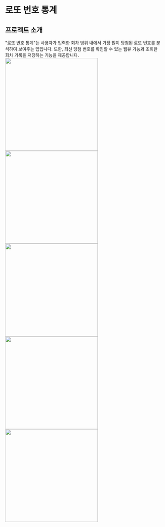 # 로또 번호 통계

## 프로젝트 소개
"로또 번호 통계"는 사용자가 입력한 회차 범위 내에서 가장 많이 당첨된 로또 번호를 분석하여 보여주는 앱입니다. 또한, 최신 당첨 번호를 확인할 수 있는 웹뷰 기능과 조회한 회차 기록을 저장하는 기능을 제공합니다.
<br>
<image src="https://github.com/user-attachments/assets/b11e9cf8-0a30-44a0-87b4-699b8ca6740d" width=300>
<image src="https://github.com/user-attachments/assets/dfe17466-2c42-4d44-9f72-2bf5a524fe93" width=300>
<image src="https://github.com/user-attachments/assets/4e5cb286-aaa3-479a-85ef-ad4c34397a40" width=300>
<image src="https://github.com/user-attachments/assets/dff452bc-e8b7-4814-b92e-cc311ff89836" width=300>
<image src="https://github.com/user-attachments/assets/a59f0bce-4e77-4732-ba6e-391695e63026" width=300>

